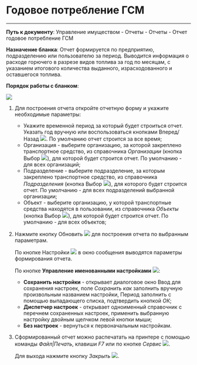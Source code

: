 ﻿# Годовое потребление ГСМ

----------
**Путь к документу**:  Управление имуществом - Отчеты - Отчеты - Отчет годовое потребление ГСМ

**Назначение бланка**: Отчет формируется по предприятию, подразделению или пользователю за период. Выводится информация о расходе горючего в разрезе видов топлива за год по месяцам, с указанием итогового количества выданного, израсходованного и оставшегося топлива.

**Порядок работы с бланком**:

![](topic:.AddFiles.Screenshot_20097.jpg)

1. Для построения отчета откройте отчетную форму и укажите необходимые параметры:

    - Укажите временной период за который будет строиться отчет. Указать год  вручную или воспользоваться кнопками Вперед/Назад ![](topic:.AddFiles.Btn_interval.png). По умолчанию отчет строится за все время;
    - Организация - выберите организацию, за которой закреплено транспортное средство, из справочника *Организации* (кнопка Выбор ![](topic:Com.AddFiles.Buttons.Btn_select.png)), для которой будет строится отчет. По умолчанию - для всех организаций;
    - Подразделение - выберите подразделение, за которым закреплено транспортное средство, из справочника *Подразделения* (кнопка Выбор ![](topic:Com.AddFiles.Buttons.Btn_select.png)), для которого будет строится отчет. По умолчанию - для всех подразделений выбранной организации;
    - Объект - выберите организацию, у которой транспортные средства находятся в пользовании, из справочника *Объекты* (кнопка Выбор ![](topic:Com.AddFiles.Buttons.Btn_select.png)), для которой будет строится отчет. По умолчанию - для всех объектов;

2. Нажмите кнопку Обновить ![](topic:Com.AddFiles.Buttons.Btn_Refresh.png) для построения отчета по выбранным параметрам.

    По кнопке Настройки ![](topic:Com.AddFiles.Buttons.Btn_settings.png) в окно сообщения выводятся параметры формирования отчета.

    По кнопке **Управление именованными настройками** ![](topic:Com.AddFiles.Buttons.Btn_Settings_menager.png):
    - **Сохранить настройки** -  открывает диалоговое окно Ввод для сохранения настроек, поле *Сохранить как* заполнить вручную произвольным названием настройки, Период заполнить с помощью выпадающего списка, подтвердить кнопкой *ОК*;
    - **Диспетчер настроек** - открывает одноименный справочник с перечнем сохраненных настроек, применить выбранную настройку двойным щелчком левой кнопки мыши;
    - **Без настроек** - вернуться к первоначальным настройкам.

3. Сформированный отчет можно распечатать на принтере с помощью команды *Файл|Печать*, клавиши *F7* или по кнопке *Сервис* ![](topic:Com.AddFiles.Buttons.Btn_SystemMenu.png).

   Для выхода нажмите кнопку *Закрыть* ![](topic:Com.AddFiles.Buttons.Btn_CloseCancel.png).

